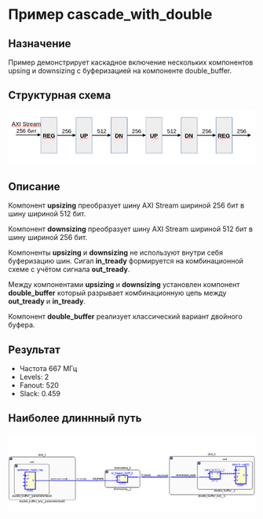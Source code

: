 # Пример cascade_with_double

## Назначение

Пример демонстрирует каскадное включение нескольких компонентов upsing и downsizing с буферизацией на компоненте double_buffer.

## Структурная схема

![struct](./doc/struct_cascade.png)

## Описание

Компонент __upsizing__ преобразует шину AXI Stream шириной 256 бит в шину шириной 512 бит.

Компонент __downsizing__ преобразует шину AXI Stream шириной 512 бит в шину шириной 256 бит.

Компоненты __upsizing__ и __downsizing__ не используют внутри себя буферизацию шин. Сигал __in_tready__ формируется на комбинационной схеме с учётом сигнала __out_tready__.

Между компонентами __upsizing__ и __downsizing__ установлен компонент __double_buffer__ который разрывает комбинационную цепь между __out_tready__ и __in_tready__.

Компонент __double_buffer__ реализует классический вариант двойного буфера.

## Результат

* Частота 667 МГц
* Levels: 2
* Fanout: 520
* Slack: 0.459


## Наиболее длиннный путь

![result](./doc/result_double.png)


